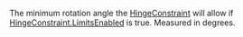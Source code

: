 The minimum rotation angle the [HingeConstraint](https://create.roblox.com/docs/reference/engine/classes/HingeConstraint) will allow if
[HingeConstraint.LimitsEnabled](https://create.roblox.com/docs/reference/engine/classes/HingeConstraint#LimitsEnabled) is true. Measured in degrees.